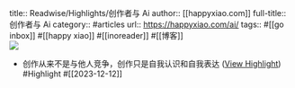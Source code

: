 title:: Readwise/Highlights/创作者与 Ai
author:: [[happyxiao.com]]
full-title:: 创作者与 Ai
category:: #articles
url:: https://happyxiao.com/ai/
tags:: #[[go inbox]] #[[happy xiao]] #[[inoreader]] #[[博客]]  
![](https://happyxiao.com/wp-content/uploads/2021/05/cropped-happy-32x32.jpg)

- 创作从来不是与他人竞争，创作只是自我认识和自我表达 ([View Highlight](https://read.readwise.io/read/01hhe428hahp39zevf657pph29)) #Highlight #[[2023-12-12]]